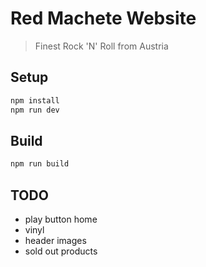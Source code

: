 # Red Machete Website

> Finest Rock 'N' Roll from Austria

## Setup

```bash
npm install
npm run dev
```

## Build

```bash
npm run build
```

## TODO

- play button home
- vinyl
- header images
- sold out products
